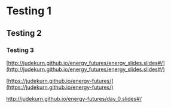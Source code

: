 # Testing 1

## Testing 2

### Testing 3


[http://judekurn.github.io/energy_futures/energy_slides.slides#/](http://judekurn.github.io/energy_futures/energy_slides.slides#/)

[https://judekurn.github.io/energy-futures/](https://judekurn.github.io/energy-futures/)

http://judekurn.github.io/energy-futures/day_0.slides#/
